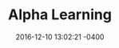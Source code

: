 ---
layout: single-project
title:  "Alpha Learning"
date:   2016-12-10 13:02:21 -0400
categories: project
type: Website
featured: true
pageurl: http://alphalearning.ca
github: https://github.com/leroywan/alphalearning
thumbnail: ../assets/project-thumbnail/alphalearning-logo.png
tools: Gulp.js, jQuery, SASS, HTML5, Bootstrap, Illustrator
summary: |
  A website made for Alpha Learning, an exam preparation service and tutoring center based in Edmonton for finance and accounting designations. This website is optimized for all devices, speed, and search engines. Subtle animations, transitions, and designs are implemented to improve user experience. 

---
